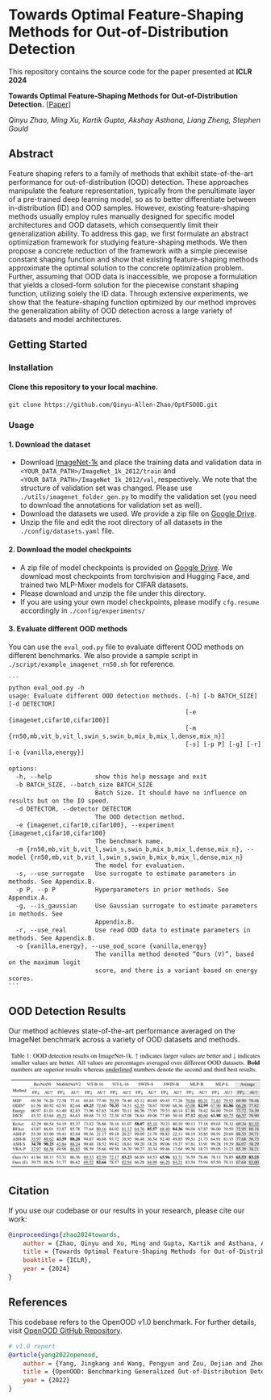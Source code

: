 # Towards Optimal Feature-Shaping Methods for Out-of-Distribution Detection

This repository contains the source code for the paper presented at **ICLR 2024**

**Towards Optimal Feature-Shaping Methods for Out-of-Distribution Detection.** [[Paper]()]

*Qinyu Zhao, Ming Xu, Kartik Gupta, Akshay Asthana, Liang Zheng, Stephen Gould*



## Abstract
Feature shaping refers to a family of methods that exhibit state-of-the-art performance for out-of-distribution (OOD) detection. These approaches manipulate the feature representation, typically from the penultimate layer of a pre-trained deep learning model, so as to better differentiate between in-distribution (ID) and OOD samples. However, existing feature-shaping methods usually employ rules manually designed for specific model architectures and OOD datasets, which consequently limit their generalization ability. To address this gap, we first formulate an abstract optimization framework for studying feature-shaping methods. We then propose a concrete reduction of the framework with a simple piecewise constant shaping function and show that existing feature-shaping methods approximate the optimal solution to the concrete optimization problem. Further, assuming that OOD data is inaccessible, we propose a formulation that yields a closed-form solution for the piecewise constant shaping function, utilizing solely the ID data. Through extensive experiments, we show that the feature-shaping function optimized by our method improves the generalization ability of OOD detection across a large variety of datasets and model architectures.



## Getting Started

### Installation
####  Clone this repository to your local machine.

```
git clone https://github.com/Qinyu-Allen-Zhao/OptFSOOD.git
```

### Usage

#### 1. Download the dataset
- Download [ImageNet-1k](http://www.image-net.org/challenges/LSVRC/2012/index) and place the training data and validation data in `<YOUR_DATA_PATH>/ImageNet_1k_2012/train` and `<YOUR_DATA_PATH>/ImageNet_1k_2012/val`, respectively. We note that the structure of validation set was changed. Please use `./utils/imagenet_folder_gen.py` to modify the validation set (you need to download the annotations for validation set as well).
- Download the datasets we used. We provide a zip file on [Google Drive](https://drive.google.com/file/d/1uEFR27O7WCtexYgXvy34pWqHdAm0rayW/view?usp=drive_link).
- Unzip the file and edit the root directory of all datasets in the `./config/datasets.yaml` file.

#### 2. Download the model checkpoints
- A zip file of model checkpoints is provided on [Google Drive](https://drive.google.com/file/d/17i5exxLSSoXxs219xtKbEDGI4a8kDIva/view?usp=drive_link). We download most checkpoints from torchvision and Hugging Face, and trained two MLP-Mixer models for CIFAR datasets.
- Please download and unzip the file under this directory.
- If you are using your own model checkpoints, please modify `cfg.resume` accordingly in `./config/experiments/`

#### 3. Evaluate different OOD methods

You can use the `eval_ood.py` file to evaluate different OOD methods on different benchmarks. We also provide a sample script in `./script/example_imagenet_rn50.sh` for reference.

    ```
    python eval_ood.py -h
    usage: Evaluate different OOD detection methods. [-h] [-b BATCH_SIZE] [-d DETECTOR]
                                                     [-e {imagenet,cifar10,cifar100}]
                                                     [-m {rn50,mb,vit_b,vit_l,swin_s,swin_b,mix_b,mix_l,dense,mix_n}]
                                                     [-s] [-p P] [-g] [-r] [-o {vanilla,energy}]
    
    options:
      -h, --help            show this help message and exit
      -b BATCH_SIZE, --batch_size BATCH_SIZE
                            Batch Size. It should have no influence on results but on the IO speed.
      -d DETECTOR, --detector DETECTOR
                            The OOD detection method.
      -e {imagenet,cifar10,cifar100}, --experiment {imagenet,cifar10,cifar100}
                            The benchmark name.
      -m {rn50,mb,vit_b,vit_l,swin_s,swin_b,mix_b,mix_l,dense,mix_n}, --model {rn50,mb,vit_b,vit_l,swin_s,swin_b,mix_b,mix_l,dense,mix_n}
                            The model for evaluation.
      -s, --use_surrogate   Use surrogate to estimate parameters in methods. See Appendix.B.
      -p P, --p P           Hyperparameters in prior methods. See Appendix.A.
      -g, --is_gaussian     Use Gaussian surrogate to estimate parameters in methods. See
                            Appendix.B.
      -r, --use_real        Use read OOD data to estimate parameters in methods. See Appendix.B.
      -o {vanilla,energy}, --use_ood_score {vanilla,energy}
                            The vanilla method denoted “Ours (V)”, based on the maximum logit
                            score, and there is a variant based on energy scores.
    ```



## OOD Detection Results

Our method achieves state-of-the-art performance averaged on the ImageNet benchmark across a variety of OOD datasets and methods.

![](./asset/results.png)



## Citation

If you use our codebase or our results in your research, please cite our work:

```bibtex
@inproceedings{zhao2024towards,
    author = {Zhao, Qinyu and Xu, Ming and Gupta, Kartik and Asthana, Akshay and Zheng, Liang and Gould, Stephen},
    title = {Towards Optimal Feature-Shaping Methods for Out-of-Distribution Detection},
    booktitle = {ICLR},
    year = {2024}
}
```



## References

This codebase refers to the OpenOOD v1.0 benchmark. For further details, visit [OpenOOD GitHub Repository](https://github.com/Jingkang50/OpenOOD/tree/main).

```bibtex
# v1.0 report
@article{yang2022openood,
    author = {Yang, Jingkang and Wang, Pengyun and Zou, Dejian and Zhou, Zitang and Ding, Kunyuan and Peng, Wenxuan and Wang, Haoqi and Chen, Guangyao and Li, Bo and Sun, Yiyou and Du, Xuefeng and Zhou, Kaiyang and Zhang, Wayne and Hendrycks, Dan and Li, Yixuan and Liu, Ziwei},
    title = {OpenOOD: Benchmarking Generalized Out-of-Distribution Detection},
    year = {2022}
}
```



